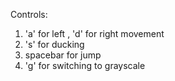 Controls:

1)  'a' for left , 'd' for right movement 
2)  's' for ducking
3)  spacebar for jump
4) 'g' for switching to grayscale


